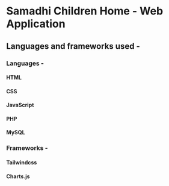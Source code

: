 # Samadhi Children Home - Web Application

## Languages and frameworks used - 

### Languages -
#### HTML
#### CSS
#### JavaScript
#### PHP
#### MySQL

### Frameworks - 
#### Tailwindcss
#### Charts.js